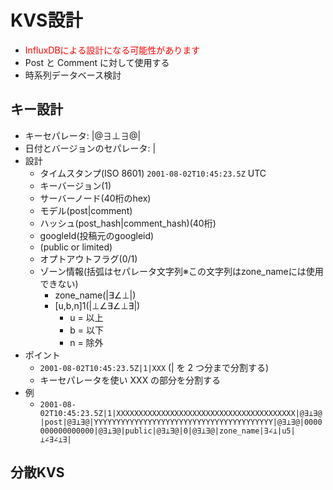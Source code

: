 # KVS設計

* <span style="color:red;"> InfluxDBによる設計になる可能性があります </span>
* Post と Comment に対して使用する
* 時系列データベース検討

## キー設計

* キーセパレータ: |@∃⊥∃@|
* 日付とバージョンのセパレータ: |
* 設計
  * タイムスタンプ(ISO 8601)  `2001-08-02T10:45:23.5Z` UTC
  * キーバージョン(1)
  * サーバーノード(40桁のhex)
  * モデル(post|comment)
  * ハッシュ(post_hash|comment_hash)(40桁)
  * googleId(投稿元のgoogleid)
  * (public or limited)
  * オプトアウトフラグ(0/1)
  * ゾーン情報(括弧はセパレータ文字列※この文字列はzone_nameには使用できない)
     * zone_name(|∃∠⊥|)
     * [u,b,n]1(|⊥∠∃∠⊥∃|)
       * u = 以上
       * b = 以下
       * n = 除外
* ポイント
  * `2001-08-02T10:45:23.5Z|1|XXX` (| を 2 つ分まで分割する)
  * キーセパレータを使い XXX の部分を分割する
* 例
  * `2001-08-02T10:45:23.5Z|1|XXXXXXXXXXXXXXXXXXXXXXXXXXXXXXXXXXXXXXXX|@∃⊥∃@|post|@∃⊥∃@|YYYYYYYYYYYYYYYYYYYYYYYYYYYYYYYYYYYYYYYY|@∃⊥∃@|0000000000000000|@∃⊥∃@|public|@∃⊥∃@|0|@∃⊥∃@|zone_name|∃∠⊥|u5|⊥∠∃∠⊥∃|`


## 分散KVS

